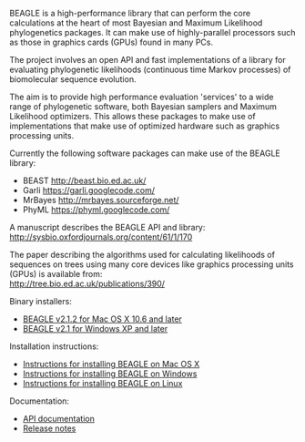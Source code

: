 BEAGLE is a high-performance library that can perform the core calculations at the heart of most Bayesian and Maximum Likelihood phylogenetics packages. It can make use of highly-parallel processors such as those in graphics cards (GPUs) found in many PCs.

The project involves an open API and fast implementations of a library for evaluating phylogenetic likelihoods (continuous time Markov processes) of biomolecular sequence evolution.

The aim is to provide high performance evaluation 'services' to a wide range of phylogenetic software, both Bayesian samplers and Maximum Likelihood optimizers. This allows these packages to make use of implementations that make use of optimized hardware such as graphics processing units.

Currently the following software packages can make use of the BEAGLE library:
- BEAST http://beast.bio.ed.ac.uk/
- Garli https://garli.googlecode.com/
- MrBayes http://mrbayes.sourceforge.net/
- PhyML https://phyml.googlecode.com/

A manuscript describes the BEAGLE API and library:  
http://sysbio.oxfordjournals.org/content/61/1/170

The paper describing the algorithms used for calculating likelihoods of sequences on trees using many core devices like graphics processing units (GPUs) is available from:  
http://tree.bio.ed.ac.uk/publications/390/  

Binary installers:
- [BEAGLE v2.1.2 for Mac OS X 10.6 and later](https://www.dropbox.com/s/11kgt2jlq3lzln3/BEAGLE-2.1.2.pkg)
- [BEAGLE v2.1 for Windows XP and later](https://www.dropbox.com/s/61z48jvruzkwkku/BEAGLE-2.1.msi)

Installation instructions:
- [Instructions for installing BEAGLE on Mac OS X](https://github.com/ayresdl/beagle-lib/wiki/MacInstallInstructions)
- [Instructions for installing BEAGLE on Windows](https://github.com/ayresdl/beagle-lib/wiki/WindowsInstallInstructions)
- [Instructions for installing BEAGLE on Linux](https://github.com/ayresdl/beagle-lib/wiki/LinuxInstallInstructions) 

Documentation:
- [API documentation](http://beagle-lib.googlecode.com/svn/doc/html/beagle_8h.html)
- [Release notes](https://github.com/ayresdl/beagle-lib/wiki/ReleaseNotes)
